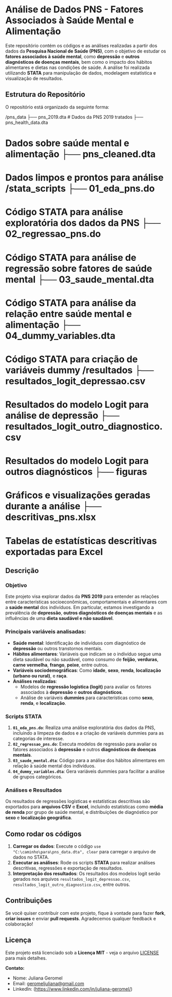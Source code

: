 # Análise de Dados PNS - Fatores Associados à Saúde Mental e Alimentação

Este repositório contém os códigos e as análises realizadas a partir dos dados da **Pesquisa Nacional de Saúde (PNS)**, com o objetivo de estudar os **fatores associados à saúde mental**, como **depressão** e **outros diagnósticos de doenças mentais**, bem como o impacto dos hábitos alimentares e dietas nas condições de saúde. A análise foi realizada utilizando **STATA** para manipulação de dados, modelagem estatística e visualização de resultados.

## Estrutura do Repositório

O repositório está organizado da seguinte forma:


/pns_data ├── pns_2019.dta # Dados da PNS 2019 tratados ├── pns_health_data.dta 
# Dados sobre saúde mental e alimentação ├── pns_cleaned.dta 
# Dados limpos e prontos para análise /stata_scripts ├── 01_eda_pns.do 
# Código STATA para análise exploratória dos dados da PNS ├── 02_regressao_pns.do 
# Código STATA para análise de regressão sobre fatores de saúde mental ├── 03_saude_mental.dta 
# Código STATA para análise da relação entre saúde mental e alimentação ├── 04_dummy_variables.dta 
# Código STATA para criação de variáveis ​​dummy /resultados ├── resultados_logit_depressao.csv 
# Resultados do modelo Logit para análise de depressão ├── resultados_logit_outro_diagnostico.csv 
# Resultados do modelo Logit para outros diagnósticos ├── figuras 
# Gráficos e visualizações geradas durante a análise ├── descritivas_pns.xlsx 
# Tabelas de estatísticas descritivas exportadas para Excel


## Descrição

### Objetivo

Este projeto visa explorar dados da **PNS 2019** para entender as relações entre características socioeconômicas, comportamentais e alimentares com a **saúde mental** dos indivíduos. Em particular, estamos investigando a prevalência de **depressão**, **outros diagnósticos de doenças mentais** e as influências de uma **dieta saudável e não saudável**.

### Principais variáveis analisadas:

- **Saúde mental**: Identificação de indivíduos com diagnóstico de **depressão** ou outros transtornos mentais.
- **Hábitos alimentares**: Variáveis que indicam se o indivíduo segue uma dieta saudável ou não saudável, como consumo de **feijão**, **verduras**, **carne vermelha**, **frango**, **peixe**, entre outros.
- **Variáveis sociodemográficas**: Como **idade**, **sexo**, **renda**, **localização (urbano ou rural)**, e **raça**.
- **Análises realizadas**:
  - Modelos de **regressão logística (logit)** para avaliar os fatores associados à **depressão** e **outros diagnósticos**.
  - Análise de variáveis **dummies** para características como **sexo**, **renda**, e **localização**.

### Scripts STATA

1. **`01_eda_pns.do`**: Realiza uma análise exploratória dos dados da PNS, incluindo a limpeza de dados e a criação de variáveis dummies para as categorias de interesse.
2. **`02_regressao_pns.do`**: Executa modelos de regressão para avaliar os fatores associados à **depressão** e outros **diagnósticos de doenças mentais**.
3. **`03_saude_mental.dta`**: Código para a análise dos hábitos alimentares em relação à saúde mental dos indivíduos.
4. **`04_dummy_variables.dta`**: Gera variáveis dummies para facilitar a análise de grupos categóricos.

### Análises e Resultados

Os resultados de regressões logísticas e estatísticas descritivas são exportados para **arquivos CSV** e **Excel**, incluindo estatísticas como **média de renda** por grupo de saúde mental, e distribuições de diagnóstico por **sexo** e **localização geográfica**.

## Como rodar os códigos

1. **Carregar os dados**: Execute o código `use "C:\caminho\para\pns_data.dta", clear` para carregar o arquivo de dados no STATA.
2. **Executar as análises**: Rode os scripts **STATA** para realizar análises descritivas, regressões e exportação de resultados.
3. **Interpretação dos resultados**: Os resultados dos modelos logit serão gerados nos arquivos `resultados_logit_depressao.csv`, `resultados_logit_outro_diagnostico.csv`, entre outros.

## Contribuições

Se você quiser contribuir com este projeto, fique à vontade para fazer **fork**, **criar issues** e enviar **pull requests**. Agradecemos qualquer feedback e colaboração!

## Licença

Este projeto está licenciado sob a **Licença MIT** - veja o arquivo [LICENSE](LICENSE) para mais detalhes.

**Contato:**
- Nome: Juliana Geromel
- Email: geromeljuliana@gmail.com
- LinkedIn: (https://www.linkedin.com/in/juliana-geromel/)

